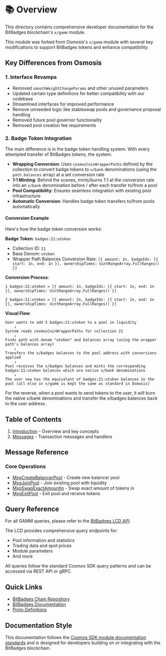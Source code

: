 # 📚 Overview

This directory contains comprehensive developer documentation for the BitBadges blockchain's `x/gamm` module.

This module was forked from Osmosis's `x/gamm` module with several key modifications to support BitBadges tokens and enhance compatibility.

## Key Differences from Osmosis

### 1. Interface Revamps

-   Removed `smoothWeightChangeParams` and other unused parameters
-   Updated certain type definitions for better compatibility with our codebase
-   Streamlined interfaces for improved performance
-   Remove unneeded logic like stableswap pools and governance proposal handling
-   Removed future pool governor functionality
-   Removed pool creation fee requirements

### 2. Badge Token Integration

The main difference is in the badge token handling system. With every attempted transfer of BitBadges tokens, the system:

-   **Wrapping Conversion**: Uses `cosmosCoinWrapperPaths` defined by the collection to convert badge tokens to `x/bank` denominations (using the `path.balances` array) at a set conversion rate
-   **1:1 Minting**: Behind the scenes, mints/burns 1:1 at the conversion rate into an `x/bank` denomination before / after each transfer to/from a pool
-   **Pool Compatibility**: Ensures seamless integration with existing pool infrastructure
-   **Automatic Conversion**: Handles badge token transfers to/from pools automatically

#### Conversion Example

Here's how the badge token conversion works:

**Badge Token**: `badges:21:utoken`

-   Collection ID: `21`
-   Base Denom: `utoken`
-   Wrapper Path Balances Conversion Rate: `[{ amount: 1n, badgeIds: [{ start: 1n, end: 1n }], ownershipTimes: UintRangeArray.FullRanges() }]`

**Conversion Process**:

```
1 badges:21:utoken = [{ amount: 1n, badgeIds: [{ start: 1n, end: 1n }], ownershipTimes: UintRangeArray.FullRanges() }]

2 badges:21:utoken = [{ amount: 2n, badgeIds: [{ start: 1n, end: 1n }], ownershipTimes: UintRangeArray.FullRanges() }]
```

**Visual Flow**:

```
User wants to add 5 badges:21:utoken to a pool in liquidity
    ↓
System reads cosmosCoinWrapperPaths for collection 21
    ↓
Finds path with denom "utoken" and balances array (using the wrapper path's balances array)
    ↓
Transfers the x/badges balances to the pool address with conversions applied
    ↓
Pool receives the x/badges balances and mints the corresponding badges:21:utoken balances which are native x/bank denominations
    ↓
The user now has the equivalent of badges:21:utoken balances in the pool (all else in x/gamm is kept the same as standard in Osmosis)
```

For the reverse, when a pool wants to send tokens to the user, it will burn the native x/bank denominations and transfer the x/badges balances back to the user address.

## Table of Contents

1. [Introduction](./introduction.md) - Overview and key concepts
2. [Messages](./messages/) - Transaction messages and handlers

## Message Reference

### Core Operations

-   [MsgCreateBalancerPool](./messages/msg-create-balancer-pool.md) - Create new balancer pool
-   [MsgJoinPool](./messages/msg-join-pool.md) - Join existing pool with liquidity
-   [MsgSwapExactAmountIn](./messages/msg-swap-exact-amount-in.md) - Swap exact amount of tokens in
-   [MsgExitPool](./messages/msg-exit-pool.md) - Exit pool and receive tokens

## Query Reference

For all GAMM queries, please refer to the [BitBadges LCD API](https://lcd.bitbadges.io/).

The LCD provides comprehensive query endpoints for:

-   Pool information and statistics
-   Trading data and spot prices
-   Module parameters
-   And more

All queries follow the standard Cosmos SDK query patterns and can be accessed via REST API or gRPC.

## Quick Links

-   [BitBadges Chain Repository](https://github.com/bitbadges/bitbadgeschain)
-   [BitBadges Documentation](https://docs.bitbadges.io)
-   [Proto Definitions](https://github.com/bitbadges/bitbadgeschain/tree/master/proto/gamm)

## Documentation Style

This documentation follows the [Cosmos SDK module documentation standards](https://docs.cosmos.network/main/building-modules/README) and is designed for developers building on or integrating with the BitBadges blockchain.
